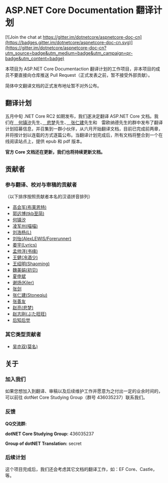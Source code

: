 # ASP.NET Core Documentation 翻译计划

[![Join the chat at https://gitter.im/dotnetcore/aspnetcore-doc-cn](https://badges.gitter.im/dotnetcore/aspnetcore-doc-cn.svg)](https://gitter.im/dotnetcore/aspnetcore-doc-cn?utm_source=badge&utm_medium=badge&utm_campaign=pr-badge&utm_content=badge)

本项目为 ASP.NET Core Documentaction 翻译计划的工作项目，非本项目的成员不要直接向仓库推送 Pull Request（正式发表之前，暂不接受外部贡献）。

简体中文翻译文档的正式发布地址暂不对外公布。

## 翻译计划 ##

五月中旬 .NET Core RC2 如期发布，我们遂决定翻译 ASP.NET Core 文档。我们在[　何镇汐](http://home.cnblogs.com/u/xiadao521)先生、[　悲梦](http://home.cnblogs.com/u/beimeng)先生、[　张仁建](http://home.cnblogs.com/u/stoneniqiu/)先生和　雷欧纳德先生的群中发布了翻译计划招募信息，并召集到一群小伙伴，从六月开始翻译文档，目前已完成前两章，并将按计划以连载的方式逐篇公布。当翻译计划完成后，所有文档将整合到一个在线阅读站点上，提供 epub 和 pdf 版本。

**官方 Core 文档还在更新，我们也将持续更新文档。**

## 贡献者 ##

### 参与翻译、校对与审稿的贡献者

（以下排序按照贡献者本名的汉语拼音排列）

+ [高会军(布莱恩特)](https://github.com/iyacontrol)
+ [郭远博(tkb至简)](https://github.com/Farb)
+ [何镇汐](https://github.com/UtilCore)
+ [凌军州(喵喵)](https://github.com/XCoderLing)
+ [刘浩杨(L)](https://github.com/liuhaoyang)
+ [刘怡(AlexLEWIS/Forerunner)](https://github.com/alexinea)
+ [娄宇(Lyrics)](https://github.com/xbuilder)
+ [孟帅洋(书缘)](https://github.com/mengshuaiyang)
+ [王健(冷酒少)](https://github.com/wjhgzx)
+ [王绍明(Shaoming)](https://github.com/ShaomingCode)
+ [魏美娟(初见)](https://github.com/ChujianA)
+ [夏申斌](https://github.com/xiashenbin)
+ [谢炀(Kiler)](https://github.com/kiler398)
+ [张剑](https://github.com/garfieldzf8)
+ [张仁建(Stoneqiu)](https://github.com/stoneniqiu)
+ [张善友](https://github.com/geffzhang)
+ [赵亮(悲梦)](https://github.com/BeiMeng)
+ [赵志刚(ぶた旺旺)](https://github.com/rdzzg)
+ [后知后觉](https://github.com/HouZhiHouJue)

### 其它类型贡献者

+ [吴亦双(莫名)](https://github.com/yesan)

## 关于 ##

### 加入我们

如果您想加入到翻译、审稿以及后续维护工作并愿意为之付出一定的业余时间的，可以前往 dotNet Core Studying Group（群号 436035237）联系我们。

### 反馈

**QQ交流群:**

**dotNET Core Studying Group:** 436035237

**Group of dotNET Translation:** secret

### 后续计划

这个项目完成后，我们还会考虑其它文档的翻译工作，如：EF Core、Castle，等。
